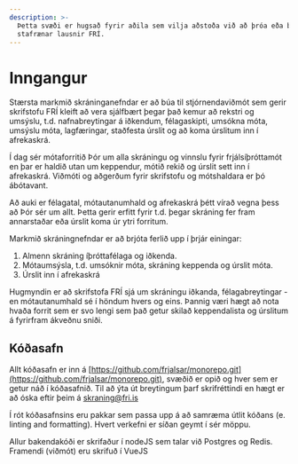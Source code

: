 ```yaml
---
description: >-
  Þetta svæði er hugsað fyrir aðila sem vilja aðstoða við að þróa eða betrumbæta
  stafrænar lausnir FRÍ.
---
```


# Inngangur

Stærsta markmið skráninganefndar er að búa til stjórnendaviðmót sem gerir skrifstofu FRÍ kleift að vera sjálfbært þegar það kemur að rekstri og umsýslu, t.d. nafnabreytingar á iðkendum, félagaskipti, umsókna móta, umsýslu móta, lagfæringar, staðfesta úrslit og að koma úrslitum inn í afrekaskrá.

Í dag sér mótaforritið Þór um alla skráningu og vinnslu fyrir frjálsíþróttamót en þar er haldið utan um keppendur, mótið rekið og úrslit sett inn í afrekaskrá. Viðmóti og aðgerðum fyrir skrifstofu og mótshaldara er þó ábótavant.

Að auki er félagatal, mótautanumhald og afrekaskrá þétt vírað vegna þess að Þór sér um allt. Þetta gerir erfitt fyrir t.d. þegar skráning fer fram annarstaðar eða úrslit koma úr ytri forritum.

Markmið skráningnefndar er að brjóta ferlið upp í þrjár einingar:

1. Almenn skráning íþróttafélaga og iðkenda.
2. Mótaumsýsla, t.d. umsóknir móta, skráning keppenda og úrslit móta.
3. Úrslit inn í afrekaskrá

Hugmyndin er að skrifstofa FRÍ sjá um skráningu iðkanda, félagabreytingar - en mótautanumhald sé í höndum hvers og eins. Þannig væri hægt að nota hvaða forrit sem er svo lengi sem það getur skilað keppendalista og úrslitum á fyrirfram ákveðnu sniði.

## Kóðasafn

Allt kóðasafn er inn á [https://github.com/frjalsar/monorepo.git](https://github.com/frjalsar/monorepo.git), svæðið er opið og hver sem er getur náð í kóðasafnið.  Til að ýta út breytingum þarf skrifréttindi en hægt er að óska eftir þeim á skraning@fri.is

Í rót kóðasafnsins eru pakkar sem passa upp á að samræma útlit kóðans (e. linting and formatting). Hvert verkefni er síðan geymt í sér möppu.

Allur bakendakóði er skrifaður í nodeJS sem talar við Postgres og Redis. Framendi (viðmót) eru skrifuð í VueJS
